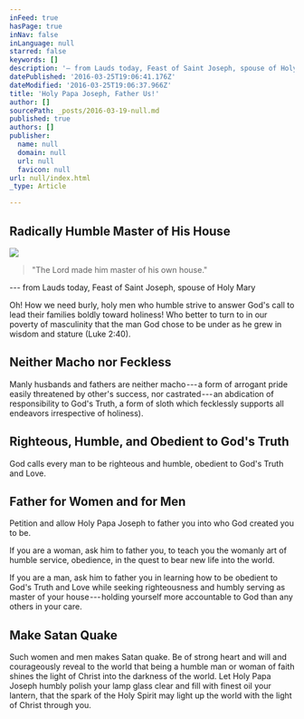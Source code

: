 ```yaml
---
inFeed: true
hasPage: true
inNav: false
inLanguage: null
starred: false
keywords: []
description: '— from Lauds today, Feast of Saint Joseph, spouse of Holy Mary'
datePublished: '2016-03-25T19:06:41.176Z'
dateModified: '2016-03-25T19:06:37.966Z'
title: 'Holy Papa Joseph, Father Us!'
author: []
sourcePath: _posts/2016-03-19-null.md
published: true
authors: []
publisher:
  name: null
  domain: null
  url: null
  favicon: null
url: null/index.html
_type: Article

---
```

## Radically Humble Master of His House
![](https://the-grid-user-content.s3-us-west-2.amazonaws.com/699e7a3e-0d27-4f95-aa0b-6f38b41dc0b6.jpg)

> "The Lord made him master of his own house."

--- from Lauds today, Feast of Saint Joseph, spouse of Holy Mary

Oh! How we need burly, holy men who humble strive to answer God's call to lead their families boldly toward holiness! Who better to turn to in our poverty of masculinity that the man God chose to be under as he grew in wisdom and stature (Luke 2:40).

## Neither Macho nor Feckless

Manly husbands and fathers are neither macho --- a form of arrogant pride easily threatened by other's success, nor castrated --- an abdication of responsibility to God's Truth, a form of sloth which fecklessly supports all endeavors irrespective of holiness).

## Righteous, Humble, and Obedient to God's Truth

God calls every man to be righteous and humble, obedient to God's Truth and Love.

## Father for Women and for Men

Petition and allow Holy Papa Joseph to father you into who God created you to be.

If you are a woman, ask him to father you, to teach you the womanly art of humble service, obedience, in the quest to bear new life into the world.

If you are a man, ask him to father you in learning how to be obedient to God's Truth and Love while seeking righteousness and humbly serving as master of your house --- holding yourself more accountable to God than any others in your care.

## Make Satan Quake

Such women and men makes Satan quake. Be of strong heart and will and courageously reveal to the world that being a humble man or woman of faith shines the light of Christ into the darkness of the world. Let Holy Papa Joseph humbly polish your lamp glass clear and fill with finest oil your lantern, that the spark of the Holy Spirit may light up the world with the light of Christ through you.